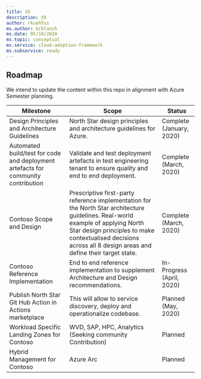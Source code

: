 ```yaml
---
title: XX
description: XX
author: rkuehfus
ms.author: brblanch
ms.date: 05/19/2020
ms.topic: conceptual
ms.service: cloud-adoption-framework
ms.subservice: ready
---
```


## Roadmap

We intend to update the content within this repo in alignment with Azure Semester planning.

| Milestone | Scope | Status |
|----------------------------------------------------------------------------------|-----------------------------------------------------------------------------------------------------------------------------------------------------------------------------------------------------------------------------------------------------|---------------------------|
| Design Principles and Architecture Guidelines | North Star design principles and architecture guidelines for Azure. | Complete (January, 2020)|
| Automated build/test for code and deployment artefacts for community contribution | Validate and test deployment artefacts in test engineering tenant to ensure quality and end to end deployment. | Complete (March, 2020) |
| Contoso Scope and Design | Prescriptive first-party reference implementation for the North Star architecture guidelines. Real-world example of applying North Star design principles to make contextualised decisions across all 8 design areas and define their target state. | Complete (March, 2020) |
| Contoso Reference Implementation | End to end reference implementation to supplement Architecture and Design recommendations. | In-Progress (April, 2020) |
| Publish North Star Git Hub Action in Actions marketplace | This will allow to service discovery, deploy and operationalize codebase. | Planned (May, 2020) |
| Workload Specific Landing Zones for Contoso | WVD, SAP, HPC, Analytics <br/> (Seeking community Contribution) |  Planned |
| Hybrid Management for Contoso | Azure Arc | Planned |
